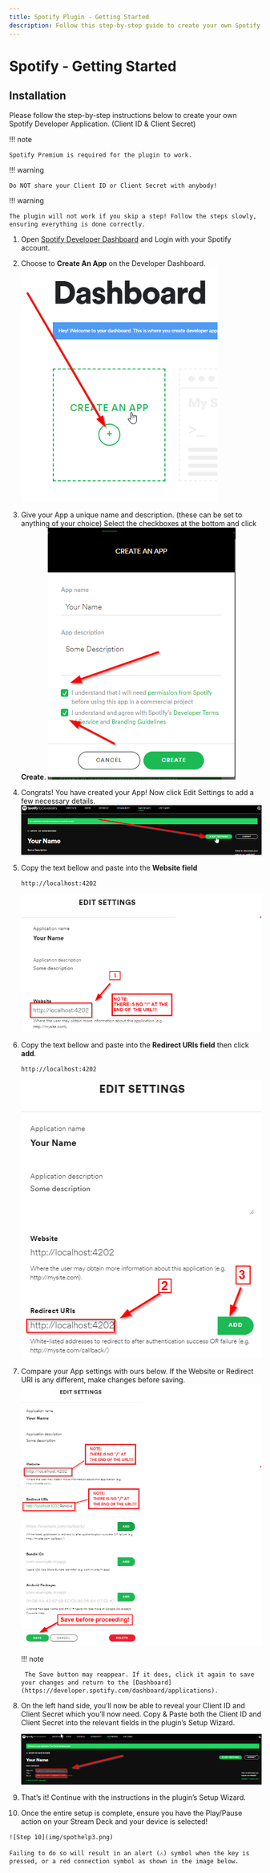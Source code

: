 ```yaml
---
title: Spotify Plugin - Getting Started
description: Follow this step-by-step guide to create your own Spotify Developer Application and get started with the Spotify plugin on your Stream Deck. Once setup is complete, control spotify from your Stream Deck and enjoy your music!
---
```



# Spotify - Getting Started

## Installation
Please follow the step-by-step instructions below to create your own Spotify Developer Application. (Client ID & Client Secret)

!!! note

    Spotify Premium is required for the plugin to work.

!!! warning

    Do NOT share your Client ID or Client Secret with anybody!

!!! warning

    The plugin will not work if you skip a step! Follow the steps slowly, ensuring everything is done correctly.

1. Open [Spotify Developer Dashboard](https://developer.spotify.com/dashboard/) and Login with your Spotify account.
2. Choose to **Create An App** on the Developer Dashboard.
    ![Step 2](img/spotauth1.png)
3. Give your App a unique name and description. (these can be set to anything of your choice)
    Select the checkboxes at the bottom and click **Create**.
    ![Step 3](img/spotauth2b.png)
4. Congrats! You have created your App! Now click Edit Settings to add a few necessary details.
    ![Step 4](img/spotauth5.png)
5. Copy the text bellow and paste into the **Website field** <a name="step-5"></a>
    ```
    http://localhost:4202
    ```
    ![Step 5](img/spotapp1b.png)
6. Copy the text bellow and paste into the **Redirect URIs field** then click **add**.
    ```
    http://localhost:4202
    ``` 
    ![Step 6](img/spotapp2b.png)
7. Compare your App settings with ours below. If the Website or Redirect URI is any different, make changes before saving.
    ![Step 7](img/spotapp3b.png)

    !!! note

        The Save button may reappear. If it does, click it again to save your changes and return to the [Dashboard](https://developer.spotify.com/dashboard/applications).

8. On the left hand side, you’ll now be able to reveal your Client ID and Client Secret which you’ll now need.
    Copy & Paste both the Client ID and Client Secret into the relevant fields in the plugin’s Setup Wizard.

    ![Step 8](img/spotauth8.png)

9. That’s it! Continue with the instructions in the plugin’s Setup Wizard.
10.  Once the entire setup is complete, ensure you have the Play/Pause action on your Stream Deck and your device is selected!

    ![Step 10](img/spothelp3.png)

    Failing to do so will result in an alert (⚠️) symbol when the key is pressed, or a red connection symbol as shown in the image below.